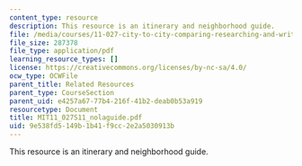 ```yaml
---
content_type: resource
description: This resource is an itinerary and neighborhood guide.
file: /media/courses/11-027-city-to-city-comparing-researching-and-writing-about-cities-new-orleans-spring-2011/9e538fd5149b1b41f9cc2e2a5030913b_MIT11_027S11_nolaguide.pdf
file_size: 287378
file_type: application/pdf
learning_resource_types: []
license: https://creativecommons.org/licenses/by-nc-sa/4.0/
ocw_type: OCWFile
parent_title: Related Resources
parent_type: CourseSection
parent_uid: e4257a67-77b4-216f-41b2-deab0b53a919
resourcetype: Document
title: MIT11_027S11_nolaguide.pdf
uid: 9e538fd5-149b-1b41-f9cc-2e2a5030913b
---
```

This resource is an itinerary and neighborhood guide.